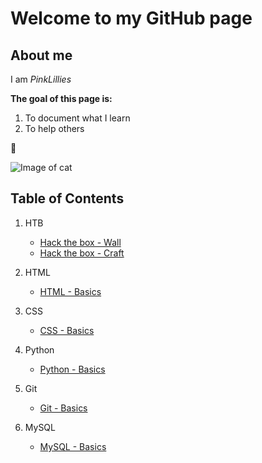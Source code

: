 # Welcome to my GitHub page




## About me

I am _PinkLillies_


**The goal of this page is:**

1. To document what I learn
2. To help others


:bouquet:



![Image of cat](https://pinklillies.github.io/images/cat.jfif)




## Table of Contents

1. HTB

    - [Hack the box - Wall](HTB/Wall.md)
    - [Hack the box - Craft](HTB/Craft.md)

1. HTML

    - [HTML - Basics](HTML/Basics.md)

1. CSS

    - [CSS - Basics](CSS/Basics.md)

1. Python

    - [Python - Basics](Python/Basics.md)

1. Git

    - [Git - Basics](Git/Basics.md)

1. MySQL

    - [MySQL - Basics](MySQL/Basics.md)














